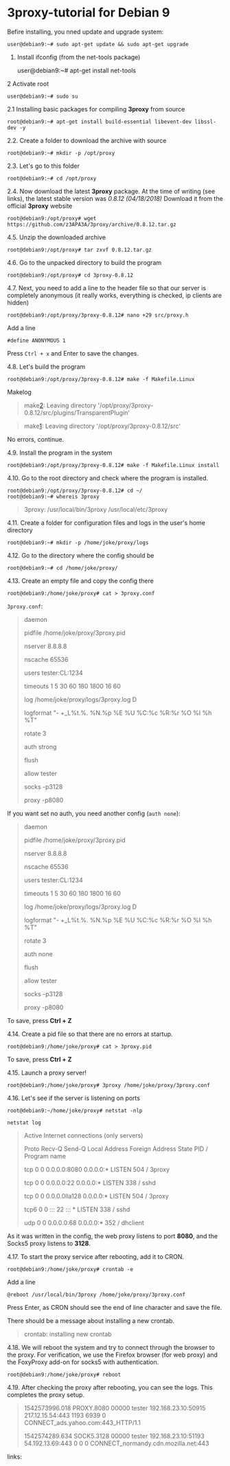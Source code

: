 # 3proxy-tutorial for Debian 9

Befire installing, you nned update and upgrade system:

    user@debian9:~# sudo apt-get update && sudo apt-get upgrade

1. Install ifconfig (from the net-tools package)

    user@debian9:~# apt-get install net-tools

2 Activate root

    user@debian9:~# sudo su

2.1 Installing basic packages for compiling **3proxy** from source

    root@debian9:~# apt-get install build-essential libevent-dev libssl-dev -y

2.2. Create a folder to download the archive with source

    root@debian9:~# mkdir -p /opt/proxy

2.3. Let's go to this folder

    root@debian9:~# cd /opt/proxy

2.4. Now download the latest **3proxy** package. At the time of writing (see links), the latest stable version was *0.8.12 (04/18/2018)* Download it from the official **3proxy** website

    root@debian9:/opt/proxy# wget https://github.com/z3APA3A/3proxy/archive/0.8.12.tar.gz
  
4.5. Unzip the downloaded archive

    root@debian9:/opt/proxy# tar zxvf 0.8.12.tar.gz

4.6. Go to the unpacked directory to build the program

    root@debian9:/opt/proxy# cd 3proxy-0.8.12

4.7. Next, you need to add a line to the header file so that our server is completely anonymous (it really works, everything is checked, ip clients are hidden)

    root@debian9:/opt/proxy/3proxy-0.8.12# nano +29 src/proxy.h

Add a line

    #define ANONYMOUS 1

Press `Ctrl + x` and Enter to save the changes.

4.8. Let's build the program

    root@debian9:/opt/proxy/3proxy-0.8.12# make -f Makefile.Linux

Makelog

> make[2]: Leaving directory '/opt/proxy/3proxy-0.8.12/src/plugins/TransparentPlugin'

> make[1]: Leaving directory '/opt/proxy/3proxy-0.8.12/src'

No errors, continue.

4.9. Install the program in the system

    root@debian9:/opt/proxy/3proxy-0.8.12# make -f Makefile.Linux install

4.10. Go to the root directory and check where the program is installed.

    root@debian9:/opt/proxy/3proxy-0.8.12# cd ~/
    root@debian9:~# whereis 3proxy
  
> 3proxy: /usr/local/bin/3proxy /usr/local/etc/3proxy

4.11. Create a folder for configuration files and logs in the user's home directory

    root@debian9:~# mkdir -p /home/joke/proxy/logs

4.12. Go to the directory where the config should be

    root@debian9:~# cd /home/joke/proxy/

4.13. Create an empty file and copy the config there

    root@debian9:/home/joke/proxy# cat > 3proxy.conf
  
`3proxy.conf`:

> daemon
>
> pidfile /home/joke/proxy/3proxy.pid
>
> nserver 8.8.8.8
>
> nscache 65536
>
> users tester:CL:1234
>
> timeouts 1 5 30 60 180 1800 16 60
>
> log /home/joke/proxy/logs/3proxy.log D
>
> logformat "- +_L%t.%. %N.%p %E %U %C:%c %R:%r %O %I %h %T"
>
> rotate 3
>
> auth strong
>
> flush
>
> allow tester
>
> socks -p3128
>
> proxy -p8080
  
If you want set no auth, you need another config (`auth none`):

> daemon
>
> pidfile /home/joke/proxy/3proxy.pid
>
> nserver 8.8.8.8
>
> nscache 65536
>
> users tester:CL:1234
>
> timeouts 1 5 30 60 180 1800 16 60
>
> log /home/joke/proxy/logs/3proxy.log D
>
> logformat "- +_L%t.%. %N.%p %E %U %C:%c %R:%r %O %I %h %T"
>
> rotate 3
>
> auth none
>
> flush
>
> allow tester
>
> socks -p3128
>
> proxy -p8080

To save, press **Ctrl + Z**

4.14. Create a pid file so that there are no errors at startup.

    root@debian9:/home/joke/proxy# cat > 3proxy.pid

To save, press **Ctrl + Z**

4.15. Launch a proxy server!

    root@debian9:/home/joke/proxy# 3proxy /home/joke/proxy/3proxy.conf

4.16. Let's see if the server is listening on ports

    root@debian9:~/home/joke/proxy# netstat -nlp

`netstat log`
> Active Internet connections (only servers)
>
> Proto Recv-Q Send-Q Local Address Foreign Address State PID / Program name
>
> tcp 0 0 0.0.0.0:8080 0.0.0.0:* LISTEN 504 / 3proxy
>
> tcp 0 0 0.0.0.0:22 0.0.0.0:* LISTEN 338 / sshd
>
> tcp 0 0 0.0.0.0lla128 0.0.0.0:* LISTEN 504 / 3proxy
>
> tcp6 0 0 ::: 22 ::: * LISTEN 338 / sshd
>
> udp 0 0 0.0.0.0:68 0.0.0.0:* 352 / dhclient

As it was written in the config, the web proxy listens to port **8080**, and the Socks5 proxy listens to **3128**.

4.17. To start the proxy service after rebooting, add it to CRON.

    root@debian9:/home/joke/proxy# crontab -e

Add a line

    @reboot /usr/local/bin/3proxy /home/joke/proxy/3proxy.conf

Press Enter, as CRON should see the end of line character and save the file.

There should be a message about installing a new crontab.

> crontab: installing new crontab

4.18. We will reboot the system and try to connect through the browser to the proxy. For verification, we use the Firefox browser (for web proxy) and the FoxyProxy add-on for socks5 with authentication.

    root@debian9:/home/joke/proxy# reboot

4.19. After checking the proxy after rebooting, you can see the logs. This completes the proxy setup.

> 1542573996.018 PROXY.8080 00000 tester 192.168.23.10:50915 217.12.15.54:443 1193 6939 0 CONNECT_ads.yahoo.com:443_HTTP/1.1
>
> 1542574289.634 SOCK5.3128 00000 tester 192.168.23.10:51193 54.192.13.69:443 0 0 0 CONNECT_normandy.cdn.mozilla.net:443


links: 

[1]: https://habr.com/ru/post/460469/
[2]: https://github.com/z3APA3A/3proxy/wiki/3proxy-%D0%B4%D0%BB%D1%8F-%D1%87%D0%B0%D0%B9%D0%BD%D0%B8%D0%BA%D0%BE%D0%B2
